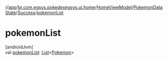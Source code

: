//[app](../../../../../index.md)/[br.com.egsys.pokedexegsys.ui.home](../../../index.md)/[HomeViewModel](../../index.md)/[PokemonDataState](../index.md)/[Success](index.md)/[pokemonList](pokemon-list.md)

# pokemonList

[androidJvm]\
val [pokemonList](pokemon-list.md): [List](https://kotlinlang.org/api/latest/jvm/stdlib/kotlin.collections/-list/index.html)&lt;[Pokemon](../../../../br.com.egsys.pokedexegsys.data.model.storage/-pokemon/index.md)&gt;
